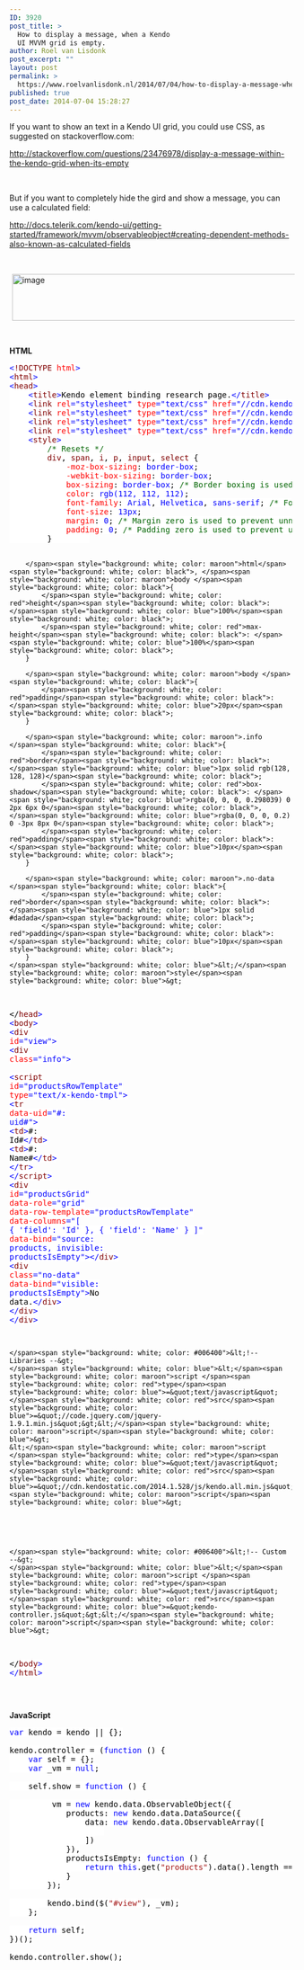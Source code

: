 ```yaml
---
ID: 3920
post_title: >
  How to display a message, when a Kendo
  UI MVVM grid is empty.
author: Roel van Lisdonk
post_excerpt: ""
layout: post
permalink: >
  https://www.roelvanlisdonk.nl/2014/07/04/how-to-display-a-message-when-a-kendo-ui-mvvm-grid-is-empty/
published: true
post_date: 2014-07-04 15:28:27
---
```

<p>If you want to show an text in a Kendo UI grid, you could use CSS, as suggested on stackoverflow.com:</p>  <p><a title="http://stackoverflow.com/questions/23476978/display-a-message-within-the-kendo-grid-when-its-empty" href="http://stackoverflow.com/questions/23476978/display-a-message-within-the-kendo-grid-when-its-empty">http://stackoverflow.com/questions/23476978/display-a-message-within-the-kendo-grid-when-its-empty</a></p>  <p>&#160;</p>  <p>But if you want to completely hide the gird and show a message, you can use a calculated field:</p>  <p><a title="http://docs.telerik.com/kendo-ui/getting-started/framework/mvvm/observableobject#creating-dependent-methods-also-known-as-calculated-fields" href="http://docs.telerik.com/kendo-ui/getting-started/framework/mvvm/observableobject#creating-dependent-methods-also-known-as-calculated-fields">http://docs.telerik.com/kendo-ui/getting-started/framework/mvvm/observableobject#creating-dependent-methods-also-known-as-calculated-fields</a></p>  <p>&#160;</p>  <p><a href="http://www.roelvanlisdonk.nl/wp-content/uploads/2014/07/image12.png" rel="lightbox"><img title="image" style="border-top: 0px; border-right: 0px; background-image: none; border-bottom: 0px; padding-top: 0px; padding-left: 0px; margin: 0px 5px; border-left: 0px; display: inline; padding-right: 0px" border="0" alt="image" src="http://www.roelvanlisdonk.nl/wp-content/uploads/2014/07/image_thumb12.png" width="580" height="83" /></a></p>  <p>&#160;</p>  <p><strong>HTML</strong></p>  <pre class="code"><span style="background: white; color: blue">&lt;</span><span style="background: white; color: maroon">!DOCTYPE </span><span style="background: white; color: red">html</span><span style="background: white; color: blue">&gt;
&lt;</span><span style="background: white; color: maroon">html</span><span style="background: white; color: blue">&gt;
&lt;</span><span style="background: white; color: maroon">head</span><span style="background: white; color: blue">&gt;
    &lt;</span><span style="background: white; color: maroon">title</span><span style="background: white; color: blue">&gt;</span><span style="background: white; color: black">Kendo element binding research page.</span><span style="background: white; color: blue">&lt;/</span><span style="background: white; color: maroon">title</span><span style="background: white; color: blue">&gt;
    &lt;</span><span style="background: white; color: maroon">link </span><span style="background: white; color: red">rel</span><span style="background: white; color: blue">=&quot;stylesheet&quot; </span><span style="background: white; color: red">type</span><span style="background: white; color: blue">=&quot;text/css&quot; </span><span style="background: white; color: red">href</span><span style="background: white; color: blue">=&quot;//cdn.kendostatic.com/2014.1.528/styles/kendo.common.min.css&quot; /&gt;
    &lt;</span><span style="background: white; color: maroon">link </span><span style="background: white; color: red">rel</span><span style="background: white; color: blue">=&quot;stylesheet&quot; </span><span style="background: white; color: red">type</span><span style="background: white; color: blue">=&quot;text/css&quot; </span><span style="background: white; color: red">href</span><span style="background: white; color: blue">=&quot;//cdn.kendostatic.com/2014.1.528/styles/kendo.rtl.min.css&quot; /&gt;
    &lt;</span><span style="background: white; color: maroon">link </span><span style="background: white; color: red">rel</span><span style="background: white; color: blue">=&quot;stylesheet&quot; </span><span style="background: white; color: red">type</span><span style="background: white; color: blue">=&quot;text/css&quot; </span><span style="background: white; color: red">href</span><span style="background: white; color: blue">=&quot;//cdn.kendostatic.com/2014.1.528/styles/kendo.metro.min.css&quot; /&gt;
    &lt;</span><span style="background: white; color: maroon">link </span><span style="background: white; color: red">rel</span><span style="background: white; color: blue">=&quot;stylesheet&quot; </span><span style="background: white; color: red">type</span><span style="background: white; color: blue">=&quot;text/css&quot; </span><span style="background: white; color: red">href</span><span style="background: white; color: blue">=&quot;//cdn.kendostatic.com/2014.1.528/styles/kendo.metro.mobile.min.css&quot; /&gt;
</span><span style="background: white; color: blue">    &lt;</span><span style="background: white; color: maroon">style</span><span style="background: white; color: blue">&gt;
        </span><span style="background: white; color: #006400">/* Resets */
        </span><span style="background: white; color: maroon">div</span><span style="background: white; color: black">, </span><span style="background: white; color: maroon">span</span><span style="background: white; color: black">, </span><span style="background: white; color: maroon">i</span><span style="background: white; color: black">, </span><span style="background: white; color: maroon">p</span><span style="background: white; color: black">, </span><span style="background: white; color: maroon">input</span><span style="background: white; color: black">, </span><span style="background: white; color: maroon">select </span><span style="background: white; color: black">{
            </span><span style="background: white; color: red">-moz-box-sizing</span><span style="background: white; color: black">: </span><span style="background: white; color: blue">border-box</span><span style="background: white; color: black">;
            </span><span style="background: white; color: red">-webkit-box-sizing</span><span style="background: white; color: black">: </span><span style="background: white; color: blue">border-box</span><span style="background: white; color: black">;
            </span><span style="background: white; color: red">box-sizing</span><span style="background: white; color: black">: </span><span style="background: white; color: blue">border-box</span><span style="background: white; color: black">; </span><span style="background: white; color: #006400">/* Border boxing is used, so the padding, margin and borders are within the width and height of de element. */
            </span><span style="background: white; color: red">color</span><span style="background: white; color: black">: </span><span style="background: white; color: blue">rgb(112, 112, 112)</span><span style="background: white; color: black">;
            </span><span style="background: white; color: red">font-family</span><span style="background: white; color: black">: </span><span style="background: white; color: blue">Arial</span><span style="background: white; color: black">, </span><span style="background: white; color: blue">Helvetica</span><span style="background: white; color: black">, </span><span style="background: white; color: blue">sans-serif</span><span style="background: white; color: black">; </span><span style="background: white; color: #006400">/* For know use default fonts used on google.com stackoverflow.com, telerik.com etc. */
            </span><span style="background: white; color: red">font-size</span><span style="background: white; color: black">: </span><span style="background: white; color: blue">13px</span><span style="background: white; color: black">;
            </span><span style="background: white; color: red">margin</span><span style="background: white; color: black">: </span><span style="background: white; color: blue">0</span><span style="background: white; color: black">; </span><span style="background: white; color: #006400">/* Margin zero is used to prevent unnecessary white space. */
            </span><span style="background: white; color: red">padding</span><span style="background: white; color: black">: </span><span style="background: white; color: blue">0</span><span style="background: white; color: black">; </span><span style="background: white; color: #006400">/* Padding zero is used to prevent unnecessary white space. */
        </span><span style="background: white; color: black">}        

        </span><span style="background: white; color: maroon">html</span><span style="background: white; color: black">, </span><span style="background: white; color: maroon">body </span><span style="background: white; color: black">{
            </span><span style="background: white; color: red">height</span><span style="background: white; color: black">: </span><span style="background: white; color: blue">100%</span><span style="background: white; color: black">;
            </span><span style="background: white; color: red">max-height</span><span style="background: white; color: black">: </span><span style="background: white; color: blue">100%</span><span style="background: white; color: black">;
        }

        </span><span style="background: white; color: maroon">body </span><span style="background: white; color: black">{
            </span><span style="background: white; color: red">padding</span><span style="background: white; color: black">: </span><span style="background: white; color: blue">20px</span><span style="background: white; color: black">;
        }

        </span><span style="background: white; color: maroon">.info </span><span style="background: white; color: black">{
            </span><span style="background: white; color: red">border</span><span style="background: white; color: black">: </span><span style="background: white; color: blue">1px solid rgb(128, 128, 128)</span><span style="background: white; color: black">;
            </span><span style="background: white; color: red">box-shadow</span><span style="background: white; color: black">: </span><span style="background: white; color: blue">rgba(0, 0, 0, 0.298039) 0 2px 6px 0</span><span style="background: white; color: black">, </span><span style="background: white; color: blue">rgba(0, 0, 0, 0.2) 0 -3px 8px 0</span><span style="background: white; color: black">;
            </span><span style="background: white; color: red">padding</span><span style="background: white; color: black">: </span><span style="background: white; color: blue">10px</span><span style="background: white; color: black">;
        }

        </span><span style="background: white; color: maroon">.no-data </span><span style="background: white; color: black">{
            </span><span style="background: white; color: red">border</span><span style="background: white; color: black">: </span><span style="background: white; color: blue">1px solid #dadada</span><span style="background: white; color: black">;
            </span><span style="background: white; color: red">padding</span><span style="background: white; color: black">: </span><span style="background: white; color: blue">10px</span><span style="background: white; color: black">;
        }
    </span><span style="background: white; color: blue">&lt;/</span><span style="background: white; color: maroon">style</span><span style="background: white; color: blue">&gt;
&lt;/</span><span style="background: white; color: maroon">head</span><span style="background: white; color: blue">&gt;
&lt;</span><span style="background: white; color: maroon">body</span><span style="background: white; color: blue">&gt;
    &lt;</span><span style="background: white; color: maroon">div </span><span style="background: white; color: red">id</span><span style="background: white; color: blue">=&quot;view&quot;&gt;
        &lt;</span><span style="background: white; color: maroon">div </span><span style="background: white; color: red">class</span><span style="background: white; color: blue">=&quot;info&quot;&gt;            
            &lt;</span><span style="background: white; color: maroon">script </span><span style="background: white; color: red">id</span><span style="background: white; color: blue">=&quot;productsRowTemplate&quot; </span><span style="background: white; color: red">type</span><span style="background: white; color: blue">=&quot;text/x-kendo-tmpl&quot;&gt;
                &lt;</span><span style="background: white; color: maroon">tr </span><span style="background: white; color: red">data-uid</span><span style="background: white; color: blue">=&quot;#: uid#&quot;&gt;
                    &lt;</span><span style="background: white; color: maroon">td</span><span style="background: white; color: blue">&gt;</span><span style="background: white; color: black">#: Id#</span><span style="background: white; color: blue">&lt;/</span><span style="background: white; color: maroon">td</span><span style="background: white; color: blue">&gt;
                    &lt;</span><span style="background: white; color: maroon">td</span><span style="background: white; color: blue">&gt;</span><span style="background: white; color: black">#: Name#</span><span style="background: white; color: blue">&lt;/</span><span style="background: white; color: maroon">td</span><span style="background: white; color: blue">&gt;
                &lt;/</span><span style="background: white; color: maroon">tr</span><span style="background: white; color: blue">&gt;
            &lt;/</span><span style="background: white; color: maroon">script</span><span style="background: white; color: blue">&gt;
            &lt;</span><span style="background: white; color: maroon">div </span><span style="background: white; color: red">id</span><span style="background: white; color: blue">=&quot;productsGrid&quot; </span><span style="background: white; color: red">data-role</span><span style="background: white; color: blue">=&quot;grid&quot;
                 </span><span style="background: white; color: red">data-row-template</span><span style="background: white; color: blue">=&quot;productsRowTemplate&quot;
                 </span><span style="background: white; color: red">data-columns</span><span style="background: white; color: blue">=&quot;[
                                    { 'field': 'Id' },
                                    { 'field': 'Name' }
                               ]&quot;
                 </span><span style="background: white; color: red">data-bind</span><span style="background: white; color: blue">=&quot;source: products, invisible: productsIsEmpty&quot;&gt;&lt;/</span><span style="background: white; color: maroon">div</span><span style="background: white; color: blue">&gt;
            &lt;</span><span style="background: white; color: maroon">div </span><span style="background: white; color: red">class</span><span style="background: white; color: blue">=&quot;no-data&quot; </span><span style="background: white; color: red">data-bind</span><span style="background: white; color: blue">=&quot;visible: productsIsEmpty&quot;&gt;</span><span style="background: white; color: black">No data.</span><span style="background: white; color: blue">&lt;/</span><span style="background: white; color: maroon">div</span><span style="background: white; color: blue">&gt;
        &lt;/</span><span style="background: white; color: maroon">div</span><span style="background: white; color: blue">&gt;
    &lt;/</span><span style="background: white; color: maroon">div</span><span style="background: white; color: blue">&gt;

    </span><span style="background: white; color: #006400">&lt;!-- Libraries --&gt;
    </span><span style="background: white; color: blue">&lt;</span><span style="background: white; color: maroon">script </span><span style="background: white; color: red">type</span><span style="background: white; color: blue">=&quot;text/javascript&quot; </span><span style="background: white; color: red">src</span><span style="background: white; color: blue">=&quot;//code.jquery.com/jquery-1.9.1.min.js&quot;&gt;&lt;/</span><span style="background: white; color: maroon">script</span><span style="background: white; color: blue">&gt;
    &lt;</span><span style="background: white; color: maroon">script </span><span style="background: white; color: red">type</span><span style="background: white; color: blue">=&quot;text/javascript&quot; </span><span style="background: white; color: red">src</span><span style="background: white; color: blue">=&quot;//cdn.kendostatic.com/2014.1.528/js/kendo.all.min.js&quot;&gt;&lt;/</span><span style="background: white; color: maroon">script</span><span style="background: white; color: blue">&gt;
</span><span style="background: white; color: blue">

    </span><span style="background: white; color: #006400">&lt;!-- Custom --&gt;
    </span><span style="background: white; color: blue">&lt;</span><span style="background: white; color: maroon">script </span><span style="background: white; color: red">type</span><span style="background: white; color: blue">=&quot;text/javascript&quot; </span><span style="background: white; color: red">src</span><span style="background: white; color: blue">=&quot;kendo-controller.js&quot;&gt;&lt;/</span><span style="background: white; color: maroon">script</span><span style="background: white; color: blue">&gt;
&lt;/</span><span style="background: white; color: maroon">body</span><span style="background: white; color: blue">&gt;
&lt;/</span><span style="background: white; color: maroon">html</span><span style="background: white; color: blue">&gt;</span></pre>


<p>&#160;</p>

<p><strong>JavaScript</strong></p>

<pre class="code"><span style="background: white; color: blue">var </span><span style="background: white; color: black">kendo = kendo || {};

kendo.controller = (</span><span style="background: white; color: blue">function </span><span style="background: white; color: black">() {
    </span><span style="background: white; color: blue">var </span><span style="background: white; color: black">self = {};
    </span><span style="background: white; color: blue">var </span><span style="background: white; color: black">_vm = </span><span style="background: white; color: blue">null</span><span style="background: white; color: black">;

    self.show = </span><span style="background: white; color: blue">function </span><span style="background: white; color: black">() {

        _vm = </span><span style="background: white; color: blue">new </span><span style="background: white; color: black">kendo.data.ObservableObject({
            products: </span><span style="background: white; color: blue">new </span><span style="background: white; color: black">kendo.data.DataSource({
                data: </span><span style="background: white; color: blue">new </span><span style="background: white; color: black">kendo.data.ObservableArray([
                    
                ])
            }),
            productsIsEmpty: </span><span style="background: white; color: blue">function </span><span style="background: white; color: black">() {
                </span><span style="background: white; color: blue">return this</span><span style="background: white; color: black">.get(</span><span style="background: white; color: #a31515">&quot;products&quot;</span><span style="background: white; color: black">).data().length === 0;
            }
        });

        kendo.bind($(</span><span style="background: white; color: #a31515">&quot;#view&quot;</span><span style="background: white; color: black">), _vm);
    };

    </span><span style="background: white; color: blue">return </span><span style="background: white; color: black">self;
})();

kendo.controller.show();</span></pre>